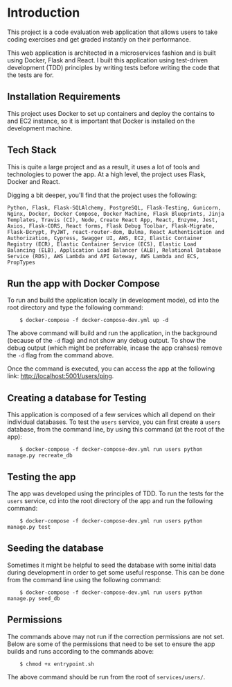 # Introduction

This project is a code evaluation web application that allows users to take coding exercises and get graded instantly on their performance.

This web application is architected in a microservices fashion and is built using Docker, Flask and React. I built this application using test-driven development (TDD) principles by writing tests before writing the code that the tests are for.

## Installation Requirements

This project uses Docker to set up containers and deploy the contains to and EC2 instance, so it is important that Docker is installed on the development machine.

## Tech Stack

This is quite a large project and as a result, it uses a lot of tools and technologies to power the app. At a high level, the project uses Flask, Docker and React.

Digging a bit deeper, you'll find that the project uses the following:

```Python, Flask, Flask-SQLAlchemy, PostgreSQL, Flask-Testing, Gunicorn, Nginx, Docker, Docker Compose, Docker Machine, Flask Blueprints, Jinja Templates, Travis (CI), Node, Create React App, React, Enzyme, Jest, Axios, Flask-CORS, React forms, Flask Debug Toolbar, Flask-Migrate, Flask-Bcrypt, PyJWT, react-router-dom, Bulma, React Authentication and Authorization, Cypress, Swagger UI, AWS, EC2, Elastic Container Registry (ECR), Elastic Container Service (ECS), Elastic Load Balancing (ELB), Application Load Balancer (ALB), Relational Database Service (RDS), AWS Lambda and API Gateway, AWS Lambda and ECS, PropTypes```

## Run the app with Docker Compose

To run and build the application locally (in development mode), cd into the root directory and type the following command:

        $ docker-compose -f docker-compose-dev.yml up -d

The above command will build and run the application, in the background (because of the ```-d``` flag) and not show any debug output. To show the debug output (which might be preferrable, incase the app crahses) remove the ```-d``` flag from the command above.

Once the command is executed, you can access the app at the following link: [http://localhost:5001/users/ping]("http://localhost:5001/users/ping").

## Creating a database for Testing

This application is composed of a few services which all depend on their individual databases. To test the ```users``` service, you can first create a ```users``` database, from the command line, by using this command (at the root of the app):

        $ docker-compose -f docker-compose-dev.yml run users python manage.py recreate_db

## Testing the app

The app was developed using the principles of TDD. To run the tests for the ```users``` service, cd into the root directory of the app and run the following command:

        $ docker-compose -f docker-compose-dev.yml run users python manage.py test

## Seeding the database

Sometimes it might be helpful to seed the database with some initial data during development in order to get some useful response. This can be done from the command line using the following command:

        $ docker-compose -f docker-compose-dev.yml run users python manage.py seed_db

## Permissions

The commands above may not run if the correction permissions are not set. Below are some of the permissions that need to be set to ensure the app builds and runs according to the commands above:

        $ chmod +x entrypoint.sh

The above command should be run from the root of ```services/users/```.